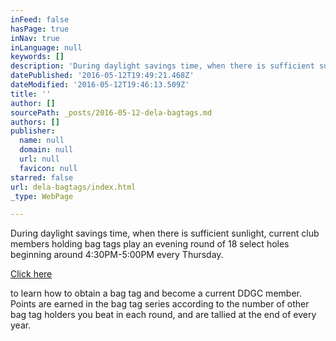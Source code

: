 ```yaml
---
inFeed: false
hasPage: true
inNav: true
inLanguage: null
keywords: []
description: 'During daylight savings time, when there is sufficient sunlight, current club members holding bag tags play an evening round of 18 select holes beginning around 4:30PM-5:00PM every Thursday.'
datePublished: '2016-05-12T19:49:21.468Z'
dateModified: '2016-05-12T19:46:13.509Z'
title: ''
author: []
sourcePath: _posts/2016-05-12-dela-bagtags.md
authors: []
publisher:
  name: null
  domain: null
  url: null
  favicon: null
starred: false
url: dela-bagtags/index.html
_type: WebPage

---
```

During daylight savings time, when there is sufficient sunlight, current club members holding bag tags play an evening round of 18 select holes beginning around 4:30PM-5:00PM every Thursday.

[Click here][0]

to learn how to obtain a bag tag and become a current DDGC member. Points are earned in the bag tag series according to the number of other bag tag holders you beat in each round, and are tallied at the end of every year.

[0]: http://delaveagadiscgolf.com/buy-a-bag-tag/